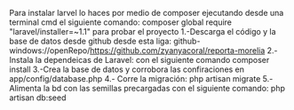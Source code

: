 Para instalar larvel lo haces por medio de composer
ejecutando desde una terminal cmd el siguiente comando:
composer global require "laravel/installer=~1.1"
para probar el proyecto
1.-Descarga el código y la base de datos desde github desde esta liga:
github-windows://openRepo/https://github.com/zyanyacoral/reporta-morelia
2.-Instala la dependeicas de Laravel: con el siguiente comando 
composer install
3.-Crea la base de datos y corrobora las confiraciones en app/config/database.php
4.- Corre la migración: php artisan migrate
5.- Alimenta la bd con las semillas precargadas con el siguiente comando: php artisan db:seed
